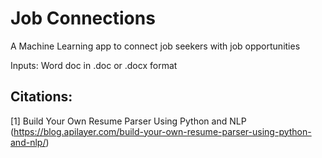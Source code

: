 # Job Connections
A Machine Learning app to connect job seekers with job opportunities 


Inputs: Word doc in .doc or .docx format


## Citations:
[1] Build Your Own Resume Parser Using Python and NLP (https://blog.apilayer.com/build-your-own-resume-parser-using-python-and-nlp/)
